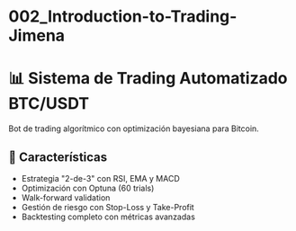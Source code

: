 # 002_Introduction-to-Trading-Jimena
# 📊 Sistema de Trading Automatizado BTC/USDT

Bot de trading algorítmico con optimización bayesiana para Bitcoin.

## 🎯 Características

- Estrategia "2-de-3" con RSI, EMA y MACD
- Optimización con Optuna (60 trials)
- Walk-forward validation
- Gestión de riesgo con Stop-Loss y Take-Profit
- Backtesting completo con métricas avanzadas
